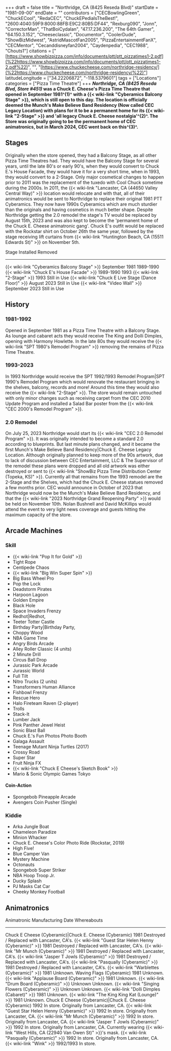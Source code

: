 +++
draft = false
title = "Northridge, CA (8425 Reseda Blvd)"
startDate = "1981-09-00"
endDate = ""
contributors = ["CECBowlingGreen", "ChuckECool", "RedaCEC", "ChuckEPediaIsTheBest!", "2600:4040:59F9:8000:88FB:E9C2:80B5:DF44", "Rexburg090", "Jonn", "CorrectorMan", "ThatBoiCydalan", "47.17.236.200", "The 64th Gamer", "64.150.3.152", "Cheeseclassic", "Documentor", "CoolerDude", "ShowBizMidwest", "AstridMascotFan2005", "PizzaEntertainmentFanX", "CECMentor", "Cecanddisneyfan2004", "Caydenpedia", "CEC1988", "Chouts1"]
citations = ["[https://www.showbizpizza.com/info/documents/ptt/ptt_pizzatimes1-2.pdf](%22https://www.showbizpizza.com/info/documents/ptt/ptt_pizzatimes1-2.pdf%22)", "", "[https://www.chuckecheese.com/northridge-residency/](%22https://www.chuckecheese.com/northridge-residency/%22)"]
latitudeLongitude = ["34.22206872", "-118.5379601"]
tags = ["Locations"]
categories = ["Pizza Time Theatre"]
+++
***Northridge, CA (8425 Reseda Blvd, Store #451)* was a Chuck E. Cheese's Pizza Time Theatre that opened in September 1981^(1)^ with a {{< wiki-link "Cyberamics Balcony Stage" >}}, which is still open to this day.
The location is officially deemed the Munch's Make Believe Band Residency (Now called CEC Legacy Location) with plans for it to be a permanent home for its {{< wiki-link "2-Stage" >}} and 'all legacy Chuck E. Cheese nostalgia'^(2)^. The Store was originally going to be the permanent home of CEC animatronics, but in March 2024, CEC went back on this^(3)^.**

## Stages

Originally when the store opened, they had a Balcony Stage, as all other Pizza Time Theatres had. They would have the Balcony Stage for several years, until the late 80's or early 90's, when they would convert to Chuck E.'s House Facade, they would have it for a very short time, when in 1993, they would convert to a 2-Stage. Only major cosmetical changes to happen prior to 2011 was the replacement of the tuxedo with Cool Chuck sometime during the 2000s. In 2011, the {{< wiki-link "Lancaster, CA (44650 Valley Central Way)" >}} location would relocate and with that, all of their animatronics would be sent to Northridge to replace their original 1981 PTT Cyberamics. They now have 1990s Cyberamics which are much sturdier than the originals and having cosmetics in much better shape. Despite Northridge getting the 2.0 remodel the stage's TV would be replaced by August 15th, 2023 and was also kept to become the 'permanent home of the Chuck E. Cheese animatronic gang'. Chuck E's outfit would be replaced with the Rockstar shirt on October 26th the same year, followed by the stage receiving lift curtains from {{< wiki-link "Huntington Beach, CA (15511 Edwards St)" >}} on November 5th.

  Stage                                                      Installed        Removed
  ---------------------------------------------------------- ---------------- --------------
  {{< wiki-link "Cyberamics Balcony Stage" >}}           September 1981   1989-1990
  {{< wiki-link "Chuck E's House Facade" >}}            1989-1990        1993
  {{< wiki-link "2-Stage" >}}                            1993             Still in Use
  {{< wiki-link "Chuck E Live Stage (Dance Floor)" >}}   August 2023      Still in Use
  {{< wiki-link "Video Wall" >}}                         September 2023   Still in Use

## History

### 1981-1992

Opened in September 1981 as a Pizza Time Theatre with a Balcony Stage. As lounge and cabaret acts they would receive The King and Dolli Dimples, opening with Harmony Howlette. In the late 80s they would receive the {{< wiki-link "SPT 1980's Remodel Program" >}} removing the remains of Pizza Time Theatre.

### 1993-2023

In 1993 Northridge would receive the SPT 1992/1993 Remodel Program|SPT 1990's Remodel Program which would renovate the restaurant bringing in the shelves, balcony, records and more! Around this time they would also receive the {{< wiki-link "2-Stage" >}}. The store would remain untouched with only minor changes such as receiving carpet from the CEC 2010 Update Program and installed a Salad Bar poster from the {{< wiki-link "CEC 2000's Remodel Program" >}}.

### 2.0 Remodel

On July 25, 2023 Northridge would start its {{< wiki-link "CEC 2.0 Remodel Program" >}}. It was originally intended to become a standard 2.0 according to blueprints. But last minute plans changed, and it became the first Munch's Make Believe Band Residency|Chuck E. Cheese Legacy Location. Although originally planned to keep more of the 90s artwork, due to lack of discussion between CEC Entertainment, LLC & The Supervisor of the remodel these plans were dropped and all old artwork was either destroyed or sent to {{< wiki-link "ShowBiz Pizza Time Distribution Center (Topeka, KS)" >}}. Currently all that remains from the 1993 remodel are the 2-Stage and the Shelves, which had the Chuck E. Cheese statues removed a few months prior.
CEC would announce in October of 2023 that Northridge would now be the Munch's Make Believe Band Residency, and that the {{< wiki-link "2023 Northridge Grand Reopening Party" >}} would be held on November 10th. Nolan Bushnell and David McKillips would attend the event to very light news coverage and guests hitting the maximum capacity of the store.

## Arcade Machines

### Skill

- {{< wiki-link "Pop It for Gold" >}}
- Tight Rope
- Centipede Chaos
- {{< wiki-link "Big Win Super Spin" >}}
- Big Bass Wheel Pro
- Pop the Lock
- Deadstorm Pirates
- Harpoon Lagoon
- Golden Empire
- Black Hole
- Space Invaders Frenzy
- Redhot|Redhot,
- Teeter Totter Castle
- Birthday Party|Birthday Party,
- Choppy Wood
- NBA Game Time
- Angry Birds Arcade
- Alley Roller Classic (4 units)
- 2 Minute Drill
- Circus Ball Drop
- Jurassic Park Arcade
- Jurassic World
- Full Tilt
- Nitro Trucks (2 units)
- Transformers Human Alliance
- Fishbowl Frenzy
- Rescue Hero
- Halo Fireteam Raven (2-player)
- Trolls
- Stack-It
- Lumber Jack
- Pink Panther Jewel Heist
- Sonic Blast Ball
- Chuck E.'s Fun Photos Photo Booth
- Galaga Assault
- Teenage Mutant Ninja Turtles (2017)
- Crossy Road
- Super Star
- Fruit Ninja FX
- {{< wiki-link "Chuck E Cheese's Sketch Book" >}}
- Mario & Sonic Olympic Games Tokyo

#### Coin-Action

- Spongebob Pineapple Arcade
- Avengers Coin Pusher (Single)

### Kiddie

- Arka Jungle Boat
- Chameleon Paradize
- Minion Whacker
- Chuck E. Cheese's Color Photo Ride (Rockstar, 2019)
- High Five!
- Blue Camper Van
- Mystery Machine
- Octonauts
- Spongebob Super Striker
- NBA Hoop Troop Jr.
- Ducky Splash
- PJ Masks Cat Car
- Cheeky Monkey Football

## Animatronics

  Animatronic                                                  Manufacturing Date   Whereabouts
  ------------------------------------------------------------ -------------------- --------------------------------------------------------------------------------------------------------------------------------
  Chuck E Cheese (Cyberamic)|Chuck E. Cheese (Cyberamic)      1981                 Destroyed / Replaced with Lancaster, CA's.
  {{< wiki-link "Guest Star Helen Henny (Cyberamic)" >}}   1981                 Destroyed / Replaced with Lancaster, CA's.
  {{< wiki-link "Mr Munch (Cyberamic)" >}}                 1981                 Destroyed / Replaced with Lancaster, CA's.
  {{< wiki-link "Jasper T Jowls (Cyberamic)" >}}           1981                 Destroyed / Replaced with Lancaster, CA's.
  {{< wiki-link "Pasqually (Cyberamic)" >}}                1981                 Destroyed / Replaced with Lancaster, CA's.
  {{< wiki-link "Warblettes (Cyberamic)" >}}               1981                 Unknown.
  Waving Flags (Cyberamic)                                     1981                 Unknown.
  {{< wiki-link "Applause Board (Cyberamic)" >}}           1981                 Unknown.
  {{< wiki-link "Drum Board (Cyberamic)" >}}               Unknown              Unknown.
  {{< wiki-link "Singing Flowers (Cyberamic)" >}}          Unknown              Unknown.
  {{< wiki-link "Dolli Dimples (Cabaret)" >}}              1981                 Unknown.
  {{< wiki-link "The King King Kat (Lounge)" >}}           1981                 Unknown.
  Chuck E Cheese (Cyberamic)|Chuck E. Cheese (Cyberamic)      1992                 In store. Originally from Lancaster, CA.
  {{< wiki-link "Guest Star Helen Henny (Cyberamic)" >}}   1992                 In store. Originally from Lancaster, CA.
  {{< wiki-link "Mr Munch (Cyberamic)" >}}                 1992                 In store. Originally from Lancaster, CA.
  {{< wiki-link "Jasper T Jowls (Cyberamic)" >}}           1992                 In store. Originally from Lancaster, CA. Currently wearing {{< wiki-link "West Hills, CA (22940 Van Owen St)" >}}'s mask.
  {{< wiki-link "Pasqually (Cyberamic)" >}}                1992                 In store. Originally from Lancaster, CA.
  {{< wiki-link "Wink" >}}                                 1992/1993            In store.
